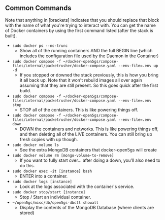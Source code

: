 ## Common Commands
Note that anything in [brackets] indicates that you should replace that block with the name of what you're trying to interact with.
You can get the name of Docker containers by using the first command listed (after the stack is built).
* ```sudo docker ps --no-trunc```
  * Show all of the running containers AND the full BEGIN line (which includes the configuration file used by the Daemon in the Container)
* ```sudo docker compose -f ~/docker-open5gs/compose-files/internal/packetrusher/docker-compose.yaml --env-file=.env up -d```
  * If you stopped or downed the stack previously, this is how you bring it all back up. Note that it won't rebuild images all over again assuming that they are still present. So this goes quick after the first build. 
* ```sudo docker compose -f ~/docker-open5gs/compose-files/internal/packetrusher/docker-compose.yaml --env-file=.env stop```
  * STOP all of the containers. This is like powering things off.
* ```sudo docker compose -f ~/docker-open5gs/compose-files/internal/packetrusher/docker-compose.yaml --env-file=.env down```
  * DOWN the containers and networks. This is like powering things off, and then deleting all of the LIVE containers. You can still bring up fresh copies with up though. 
* ```sudo docker volume ls```
  * See the extra MongoDB containers that docker-open5gs will create
* ```sudo docker volume rm [mongo-volume-to-remove]```
  * If you want to fully start over... after doing a down, you'll also need to do this. 
* ```sudo docker exec -it [instance] bash```
  * ENTER into a container.
* ```sudo docker logs [instance]```
  * Look at the logs associated with the container's service. 
* ```sudo docker stop/start [instance]```
  * Stop / Start an individual container.
* ```~/open5gs/misc/db/open5gs-dbctl showall```
  * Display the contents of the MongoDB Database (where clients are stored)
